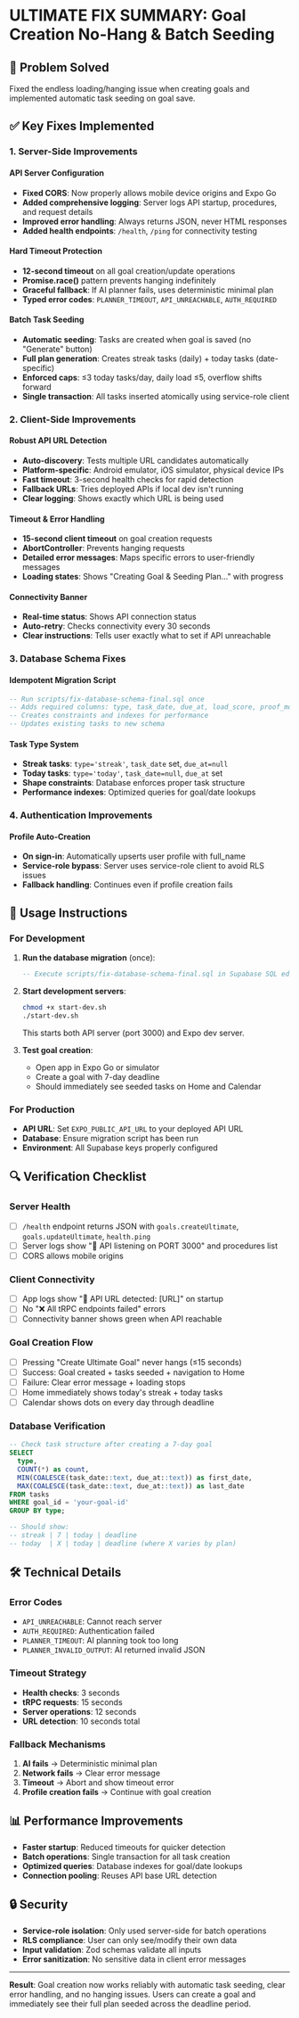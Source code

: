 # ULTIMATE FIX SUMMARY: Goal Creation No-Hang & Batch Seeding

## 🎯 Problem Solved
Fixed the endless loading/hanging issue when creating goals and implemented automatic task seeding on goal save.

## ✅ Key Fixes Implemented

### 1. Server-Side Improvements

#### **API Server Configuration**
- **Fixed CORS**: Now properly allows mobile device origins and Expo Go
- **Added comprehensive logging**: Server logs API startup, procedures, and request details
- **Improved error handling**: Always returns JSON, never HTML responses
- **Added health endpoints**: `/health`, `/ping` for connectivity testing

#### **Hard Timeout Protection**
- **12-second timeout** on all goal creation/update operations
- **Promise.race()** pattern prevents hanging indefinitely
- **Graceful fallback**: If AI planner fails, uses deterministic minimal plan
- **Typed error codes**: `PLANNER_TIMEOUT`, `API_UNREACHABLE`, `AUTH_REQUIRED`

#### **Batch Task Seeding**
- **Automatic seeding**: Tasks are created when goal is saved (no "Generate" button)
- **Full plan generation**: Creates streak tasks (daily) + today tasks (date-specific)
- **Enforced caps**: ≤3 today tasks/day, daily load ≤5, overflow shifts forward
- **Single transaction**: All tasks inserted atomically using service-role client

### 2. Client-Side Improvements

#### **Robust API URL Detection**
- **Auto-discovery**: Tests multiple URL candidates automatically
- **Platform-specific**: Android emulator, iOS simulator, physical device IPs
- **Fast timeout**: 3-second health checks for rapid detection
- **Fallback URLs**: Tries deployed APIs if local dev isn't running
- **Clear logging**: Shows exactly which URL is being used

#### **Timeout & Error Handling**
- **15-second client timeout** on goal creation requests
- **AbortController**: Prevents hanging requests
- **Detailed error messages**: Maps specific errors to user-friendly messages
- **Loading states**: Shows "Creating Goal & Seeding Plan..." with progress

#### **Connectivity Banner**
- **Real-time status**: Shows API connection status
- **Auto-retry**: Checks connectivity every 30 seconds
- **Clear instructions**: Tells user exactly what to set if API unreachable

### 3. Database Schema Fixes

#### **Idempotent Migration Script**
```sql
-- Run scripts/fix-database-schema-final.sql once
-- Adds required columns: type, task_date, due_at, load_score, proof_mode
-- Creates constraints and indexes for performance
-- Updates existing tasks to new schema
```

#### **Task Type System**
- **Streak tasks**: `type='streak'`, `task_date` set, `due_at=null`
- **Today tasks**: `type='today'`, `task_date=null`, `due_at` set
- **Shape constraints**: Database enforces proper task structure
- **Performance indexes**: Optimized queries for goal/date lookups

### 4. Authentication Improvements

#### **Profile Auto-Creation**
- **On sign-in**: Automatically upserts user profile with full_name
- **Service-role bypass**: Server uses service-role client to avoid RLS issues
- **Fallback handling**: Continues even if profile creation fails

## 🚀 Usage Instructions

### For Development
1. **Run the database migration** (once):
   ```sql
   -- Execute scripts/fix-database-schema-final.sql in Supabase SQL editor
   ```

2. **Start development servers**:
   ```bash
   chmod +x start-dev.sh
   ./start-dev.sh
   ```
   This starts both API server (port 3000) and Expo dev server.

3. **Test goal creation**:
   - Open app in Expo Go or simulator
   - Create a goal with 7-day deadline
   - Should immediately see seeded tasks on Home and Calendar

### For Production
- **API URL**: Set `EXPO_PUBLIC_API_URL` to your deployed API URL
- **Database**: Ensure migration script has been run
- **Environment**: All Supabase keys properly configured

## 🔍 Verification Checklist

### Server Health
- [ ] `/health` endpoint returns JSON with `goals.createUltimate`, `goals.updateUltimate`, `health.ping`
- [ ] Server logs show "🎯 API listening on PORT 3000" and procedures list
- [ ] CORS allows mobile origins

### Client Connectivity
- [ ] App logs show "🎯 API URL detected: [URL]" on startup
- [ ] No "❌ All tRPC endpoints failed" errors
- [ ] Connectivity banner shows green when API reachable

### Goal Creation Flow
- [ ] Pressing "Create Ultimate Goal" never hangs (≤15 seconds)
- [ ] Success: Goal created + tasks seeded + navigation to Home
- [ ] Failure: Clear error message + loading stops
- [ ] Home immediately shows today's streak + today tasks
- [ ] Calendar shows dots on every day through deadline

### Database Verification
```sql
-- Check task structure after creating a 7-day goal
SELECT 
  type, 
  COUNT(*) as count,
  MIN(COALESCE(task_date::text, due_at::text)) as first_date,
  MAX(COALESCE(task_date::text, due_at::text)) as last_date
FROM tasks 
WHERE goal_id = 'your-goal-id'
GROUP BY type;

-- Should show:
-- streak | 7 | today | deadline
-- today  | X | today | deadline (where X varies by plan)
```

## 🛠️ Technical Details

### Error Codes
- `API_UNREACHABLE`: Cannot reach server
- `AUTH_REQUIRED`: Authentication failed
- `PLANNER_TIMEOUT`: AI planning took too long
- `PLANNER_INVALID_OUTPUT`: AI returned invalid JSON

### Timeout Strategy
- **Health checks**: 3 seconds
- **tRPC requests**: 15 seconds
- **Server operations**: 12 seconds
- **URL detection**: 10 seconds total

### Fallback Mechanisms
1. **AI fails** → Deterministic minimal plan
2. **Network fails** → Clear error message
3. **Timeout** → Abort and show timeout error
4. **Profile creation fails** → Continue with goal creation

## 📊 Performance Improvements
- **Faster startup**: Reduced timeouts for quicker detection
- **Batch operations**: Single transaction for all task creation
- **Optimized queries**: Database indexes for goal/date lookups
- **Connection pooling**: Reuses API base URL detection

## 🔒 Security
- **Service-role isolation**: Only used server-side for batch operations
- **RLS compliance**: User can only see/modify their own data
- **Input validation**: Zod schemas validate all inputs
- **Error sanitization**: No sensitive data in client error messages

---

**Result**: Goal creation now works reliably with automatic task seeding, clear error handling, and no hanging issues. Users can create a goal and immediately see their full plan seeded across the deadline period.